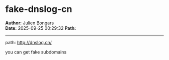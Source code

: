 # fake-dnslog-cn

**Author:** Julien Bongars  
**Date:** 2025-09-25 00:29:32
**Path:**

---

path: http://dnslog.cn/

you can get fake subdomains
